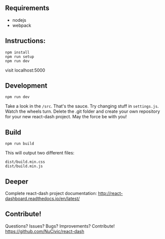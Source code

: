 ## Requirements
- nodejs
- webpack

## Instructions:
```
npm install
npm run setup
npm run dev
```

visit localhost:5000

## Development
```
npm run dev
```

Take a look in the `/src`.
That's the sauce.
Try changing stuff in `settings.js`.
Watch the wheels turn.
Delete the .git folder and create your own repository for your new react-dash project.
May the force be with you!

## Build
```
npm run build
```

This will output two different files: 

```
dist/build.min.css
dist/build.min.js
```

## Deeper
Complete react-dash project documentation:
http://react-dashboard.readthedocs.io/en/latest/

## Contribute!
Questions? Issues? Bugs? Improvements? Contribute!
https://github.com/NuCivic/react-dash
